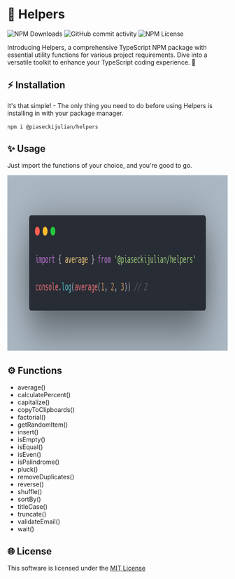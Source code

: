 # 🚀 Helpers

![NPM Downloads](https://img.shields.io/npm/dt/%40piaseckijulian%2Fhelpers?style=for-the-badge)
![GitHub commit activity](https://img.shields.io/github/commit-activity/t/piaseckijulian/Helpers?style=for-the-badge)
![NPM License](https://img.shields.io/npm/l/%40piaseckijulian%2Fhelpers?style=for-the-badge)

Introducing Helpers, a comprehensive TypeScript NPM package with essential utility functions for various project requirements. Dive into a versatile toolkit to enhance your TypeScript coding experience. 🚀

## ⚡ Installation

It's that simple! - The only thing you need to do before using Helpers is installing in with your package manager.

```bash
npm i @piaseckijulian/helpers
```

## ✨ Usage

Just import the functions of your choice, and you're good to go.

<img src="./images/thumbnail.png" alt="Use of average() function" width="800" height="400"/>

## ⚙️ Functions

- average()
- calculatePercent()
- capitalize()
- copyToClipboards()
- factorial()
- getRandomItem()
- insert()
- isEmpty()
- isEqual()
- isEven()
- isPalindrome()
- pluck()
- removeDuplicates()
- reverse()
- shuffle()
- sortBy()
- titleCase()
- truncate()
- validateEmail()
- wait()

## 🌐 License

This software is licensed under the [MIT License](https://github.com/piaseckijulian/Helpers/blob/main/LICENSE)
